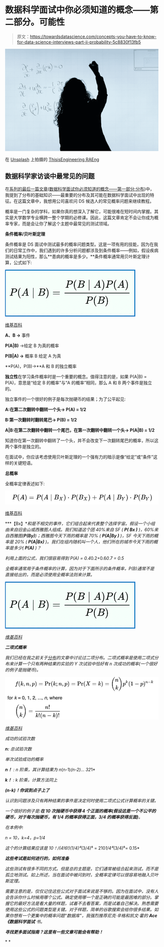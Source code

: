 # 数据科学面试中你必须知道的概念——第二部分。可能性

> 原文：<https://towardsdatascience.com/concepts-you-have-to-know-for-data-science-interviews-part-ii-probability-5c8830f13fb5>

![](img/74c9b56ecebf13d7822c90451dfd5857.png)

在 [Unsplash](https://unsplash.com?utm_source=medium&utm_medium=referral) 上拍摄的 [ThisisEngineering RAEng](https://unsplash.com/@thisisengineering?utm_source=medium&utm_medium=referral)

## 数据科学家访谈中最常见的问题

在[系列的最后一篇文章](/concepts-you-have-to-know-for-data-science-interviews-part-i-distribution-f4c28da3fc50)([数据科学面试你必须知道的概念——第一部分:分布](/concepts-you-have-to-know-for-data-science-interviews-part-i-distribution-f4c28da3fc50))中，我提到了分布的基础知识——最重要的分布及其可能在数据科学面试中出现的特征。在这篇文章中，我想用公司喜欢问 DS 候选人的常见概率问题来继续教程。

概率是一门复杂的学科，如果你真的想深入了解它，可能很难在短时间内掌握。其实是大学数学专业横跨一整个学期的必修课。因此，这篇文章肯定不会让你成为概率专家，而是会让你了解这个主题中最常见的测试领域。

**条件概率/贝叶斯定理**

条件概率是 DS 面试中测试最多的概率问题类型。这是一项有用的技能，因为在我们的日常工作中，我们遇到的许多分析问题都涉及到条件概率——例如，假设疾病测试结果为阳性，那么**患病的概率是多少。**条件概率通常用贝叶斯定理计算，公式如下:

![](img/ee6deb9b57be5b06244ed97cff570af0.png)

[维基百科](https://en.wikipedia.org/wiki/Bayes%27_theorem)

**A、B →** 事件

**P(A|B)** →给定 B 为真的概率

**P(B|A) →** 概率 B 给定 A 为真

**P(A)，P(B)→**A 和 B 的独立概率

**独立性**在学习条件概率时是一个重要的概念。值得注意的是，如果 P(A|B) = P(A)，意思是“给定 B 的概率”与“A 的概率”相同，那么 A 和 B 两个事件是独立的。

独立事件的一个很好的例子是每次抛硬币的结果；为了公平起见:

**A:在第二次翻转中翻转一个头→ P(A) = 1/2**

**B:第一次翻转时翻转尾巴→ P(B) = 1/2**

**A|B:在第二次翻转中翻转一个尾巴，在第一次翻转中翻转一个头→ P(A|B) = 1/2**

知道你在第一次翻转中翻转了一个头，并不会改变下一次翻转尾巴的概率，所以这两个事件是独立的。

在面试中，你应该考虑使用贝叶斯定理的一个强有力的暗示是像“给定”或“条件”这样的关键短语。

**总概率**

全概率定律表述如下:

![](img/2ada5e1c2b1049641282afb8d4bf7365.png)

[维基百科](https://en.wikipedia.org/wiki/Law_of_total_probability)

***【Bx】***和*是不相交的事件，它们组合起来代表整个选择宇宙。假设一个小组由来自旧金山或西雅图人组成。我们知道这个团 40%来自 SF ( **P( *Bx* )** )，60%来自西雅图(**P(By)**)；西雅图今天下雨的概率是 70% ( **P(A|By *)*** )，SF 今天下雨的概率是 20% ( **P(A|Bx)** )。我们在组内随机叫一个人，他们所在的城市今天下雨的概率是多少( **P(A)** )？*

*利用上面的公式，我们很容易得到 P(A) = 0.4*0.2+0.6*0.7 = 0.5*

*全概率通常用于条件概率的计算，因为对于下面所示的条件概率，P(B)通常不是直接给出的，而是必须使用全概率法则来计算。*

*![](img/ee6deb9b57be5b06244ed97cff570af0.png)*

*[维基百科](https://en.wikipedia.org/wiki/Bayes%27_theorem)*

***二项式概率***

*我们已经在我之前关于[分布](/concepts-you-have-to-know-for-data-science-interviews-part-i-distribution-f4c28da3fc50)的文章中讨论过二项分布。二项式概率是使用二项式分布来计算一个只有两种结果的实验的 Y 次试验中恰好有 n 次成功的概率(一个很好的例子是抛硬币)。*

*![](img/76db45b87fe864046df0956646bcddb0.png)*

*[维基百科](https://en.wikipedia.org/wiki/Binomial_distribution)*

*成功的试验次数*

***n:** 总试验次数*

*单次试验成功的概率*

***n！** : n 阶乘，其计算结果为 n*(n-1)*(n-2)… *3*2*1*

***k！** : k 阶乘，计算方法同上*

***(n-k)！你说到点子上了***

*认识到问题涉及只有两种结果的事件是决定何时使用二项式公式计算概率的关键。*

*一个很好的例子是:**在 10 次抛硬币中获得 4 个正面的概率(假设这是一个不公平的硬币，对于每次抛硬币，有 1/4 的概率获得正面，3/4 的概率获得反面)**。*

*在本例中:*

*n = 10，k=4，p=1/4*

*这个的计算结果应该是 10！/(4!*6!)*(1/4)⁴*(3/4)⁶ = 210*1/4⁴*(3/4)⁶= 0.15*

***这些考试是如何进行的，如何准备***

*这些测试有很多不同的方式。但是总的主题是，它们通常被组合起来测试，而不是孤立地测试。如上所述，当在面试中被问到时，全概率定律可以很容易地融入贝叶斯定理。*

*需要注意的是，仅仅记住这些公式对于面试来说是不够的。因为在面试中，没有人会告诉你什么时候用哪个公式。确定使用哪一个是正确的可能是最困难的部分。掌握它的最好方法是看大量的样题，试着不去看答案，而是试着自己解决。熟悉需要使用这些公式的问题类型是关键。对于样题，简单的谷歌搜索会给你很多结果。如果你想有一个更集中的概率问题“数据库”，我强烈推荐尼克·辛格和凯文·霍的 ***Ace《数据科学面试*** 书。*

***寻找更多面试指南？这里有一些文章可能会有帮助！***

*[](/concepts-you-have-to-know-for-data-science-interviews-part-i-distribution-f4c28da3fc50)  [](/take-home-exercises-can-make-or-break-your-ds-interviews-5aac8b63f6d1)  [](/the-ultimate-interview-prep-guide-for-data-scientists-and-data-analysts-18621db1da47)  [](/the-ultimate-interview-prep-guide-for-your-next-dream-data-job-be4b2c7f73a8) *